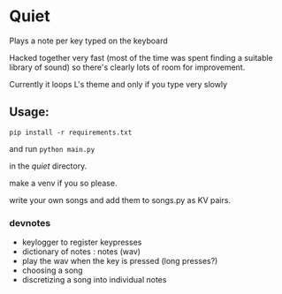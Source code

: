 # Quiet
Plays a note per key typed on the keyboard

Hacked together very fast (most of the time was spent finding a suitable library of sound) so there's clearly lots of room for improvement.

Currently it loops L's theme and only if you type very slowly

## Usage: 
```
pip install -r requirements.txt
```
and run 
```python main.py```

in the *quiet* directory.

make a venv if you so please.

write your own songs and add them to songs.py as KV pairs.


### devnotes 
* keylogger to register keypresses
* dictionary of notes : notes (wav)
* play the wav when the key is pressed (long presses?)
* choosing a song
* discretizing a song into individual notes

